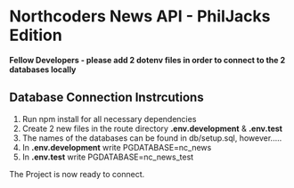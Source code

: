 # Northcoders News API - PhilJacks Edition

**Fellow Developers - please add 2 dotenv files in order to connect to the 2 databases locally**

## Database Connection Instrcutions
1. Run npm install for all necessary dependencies 
2. Create 2 new files in the route directory **.env.development** & **.env.test**
3. The names of the databases can be found in db/setup.sql, however.....
4. In **.env.development** write PGDATABASE=nc_news
5. In **.env.test** write PGDATABASE=nc_news_test

The Project is now ready to connect.



